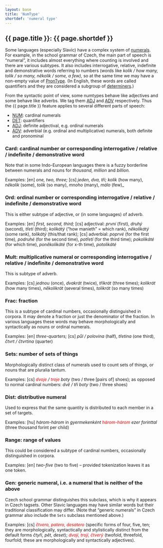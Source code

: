 ```yaml
---
layout: base
title: 'NumType'
shortdef: 'numeral type'
---
```


## {{ page.title }}: {{ page.shortdef }}

Some languages (especially Slavic) have a complex system of
<a href="../ud-pos/NUM.html">numerals</a>.
For example, in the school grammar of Czech, the main part of speech
is “numeral”, it includes almost everything where counting is
involved and there are various subtypes. It also includes
interrogative, relative, indefinite and demonstrative words referring
to numbers (words like _kolik / how many, tolik / so many, několik / some, a few),_
so at the same time we may have a non-empty value of
<a href="PronType.html">PronType</a>.
(In English, these words are called quantifiers and they are
considered a subgroup of <a href="../ud-pos/DET.html">determiners</a>.)

From the syntactic point of view, some numtypes behave like
adjectives and some behave like adverbs. We tag them <a href="../ud-pos/ADJ.html">ADJ</a>
and <a href="../ud-pos/ADV.html">ADV</a> respectively.
Thus the {{ page.title }} feature applies to several different parts of speech:

* <a href="../ud-pos/NUM.html">NUM</a>: cardinal numerals
* <a href="../ud-pos/DET.html">DET</a>: quantifiers
* <a href="../ud-pos/ADJ.html">ADJ</a>: definite adjectival, e.g. ordinal numerals
* <a href="../ud-pos/ADV.html">ADV</a>: adverbial (e.g. ordinal and multiplicative) numerals, both definite and pronominal

### Card: cardinal number or corresponding interrogative / relative / indefinite / demonstrative word

Note that in some Indo-European languages there is a fuzzy borderline
between numerals and nouns for _thousand, million_ and _billion._

Examples: [en] _one, two, three;_ [cs] _jeden, dva, tři; kolik_ (how many), _několik_ (some),
_tolik_ (so many), _mnoho_ (many), _málo_ (few)_

### Ord: ordinal number or corresponding interrogative / relative / indefinite / demonstrative word

This is either subtype of adjective, or (in some languages) of adverb.

Examples: [en] _first, second, third;_ [cs] adjectival: _první_ (first), _druhý_ (second), _třetí_
(third); _kolikátý_ (“how manieth” = which rank), _několikátý_ (some
rank), _tolikátý_ (this/that rank); [cs] adverbial: _poprvé_ (for the first time), _podruhé_ (for
the second time), _potřetí_ (for the third time); _pokolikáté_ (for which
time), _poněkolikáté_ (for x-th time), _potolikáté_

### Mult: multiplicative numeral or corresponding interrogative / relative / indefinite / demonstrative word

This is subtype of adverb.

Examples: [cs] _jednou_ (once), _dvakrát_ (twice), _třikrát_ (three times);
_kolikrát_ (how many times), _několikrát_ (several times), _tolikrát_ (so
many times)

### Frac: fraction

This is a subtype of cardinal numbers, occasionally distinguished in corpora.
It may denote a fraction or just the denominator of the fraction.
In various languages these words may behave morphologically and syntactically
as nouns or ordinal numerals.

Examples: [en] _three-quarters;_ [cs] _půl / polovina_ (half), _třetina_ (one third), _čtvrt / čtvrtina_ (quarter)

### Sets: number of sets of things

Morphologically distinct class of numerals used to count sets of
things, or nouns that are pluralia tantum.

Examples: [cs] _<span style='color:red'>dvoje</span> / <span style='color:red'>troje</span> boty_ (two / three [pairs of] shoes); as opposed to normal cardinal numbers: _dvě / tři boty_ (two / three shoes)

### Dist: distributive numeral

Used to express that the same quantity is distributed to each member in a set of targets.

Examples: [hu] _három-három_ in _gyermekenként <span style='color:red'>három-három</span> ezer
forinttal_ (three thousand forint per child)

### Range: range of values

This could be considered a subtype of cardinal numbers, occasionally distinguished in corpora.

Examples: [en] _two-five_ (two to five) – provided tokenization
leaves it as one token.

### Gen: generic numeral, i.e. a numeral that is neither of the above

Czech school grammar distinguishes this subclass, which is why it
appears in Czech tagsets. Other Slavic languages may have similar
words but their traditional classification may differ. (Note that
“generic numerals” in Czech grammar also include the `Sets` subclass
mentioned above.)

Examples: [cs] _<span style='color:red'>čtvero, patero, desatero</span>_ (specific forms of four,
five, ten; they are morphologically, syntactically and stylistically distinct from the default
forms _čtyři, pět, deset_);
_<span style='color:red'>dvojí, trojí, čtverý</span>_ (twofold, threefold, fourfold; these are
morphologically and syntactically adjectives).

